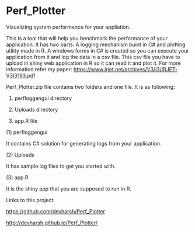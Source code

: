 # Perf_Plotter
Visualizing system performance for your appliation.

This is a tool that will help you benchmark the performance of your application. It has two parts: A logging mechanism buint in C# and plotting utility made in R. A windows forms in C# is created so you can execute your application from it and log the data in a csv file. This csv file you have to upload in shiny web application in R so it can read it and plot it. For more information refer my paper:
https://www.irjet.net/archives/V3/i3/IRJET-V3I3193.pdf

Perf_Plotter.zip file contains two folders and one file. It is as following:

1. perfloggengui directory

2. Uploads directory

3. app.R file

(1) perfloggengui

It contains C# solution for generating logs from your application.

(2) Uploads

It has sample log files to get you started with.

(3) app.R

It is the shiny app that you are supposed to run in R.

Links to this project:

https://github.com/devharsh/Perf_Plotter

http://devharsh.github.io/Perf_Plotter/
